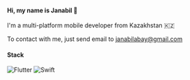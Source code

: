 #### Hi, my name is Janabil 👋

I'm a multi-platform mobile developer from Kazakhstan 🇰🇿

To contact with me, just send email to janabilabay@gmail.com

#### Stack
![Flutter](https://img.shields.io/badge/Flutter-%2302569B.svg?style=for-the-badge&logo=Flutter&logoColor=white) ![Swift](https://img.shields.io/badge/swift-F54A2A?style=for-the-badge&logo=swift&logoColor=white)
